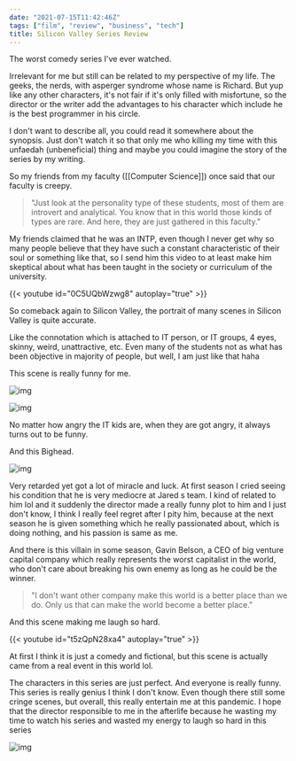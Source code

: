 ```yaml
---
date: "2021-07-15T11:42:46Z"
tags: ["film", "review", "business", "tech"]
title: Silicon Valley Series Review
---
```


The worst comedy series I've ever watched.

Irrelevant for me but still can be related to my perspective of my life. The geeks, the nerds, with asperger syndrome whose name is Richard. But yup like any other characters, it's not fair if it's only filled with misfortune, so the director or the writer add the advantages to his character which include he is the best programmer in his circle.

I don't want to describe all, you could read it somewhere about the synopsis. Just don't watch it so that only me who killing my time with this unfaedah (unbeneficial) thing and maybe you could imagine the story of the series by my writing.

So my friends from my faculty ([[Computer Science]]) once said that our faculty is creepy.

> "Just look at the personality type of these students, most of them are introvert and analytical. You know that in this world those kinds of types are rare. And here, they are just gathered in this faculty." 

My friends claimed that he was an INTP, even though I never get why so many people believe that they have such a constant characteristic of their soul or something like that, so I send him this video to at least make him skeptical about what has been taught in the society or curriculum of the university.


{{< youtube id="0C5UQbWzwg8" autoplay="true" >}}

So comeback again to Silicon Valley, the portrait of many scenes in Silicon Valley is quite accurate.

Like the connotation which is attached to IT person, or IT groups, 4 eyes, skinny, weird, unattractive, etc. Even many of the students not as what has been objective in majority of people, but well, I am just like that haha 

This scene is really funny for me. 

![img](https://catatankemalasan.files.wordpress.com/2021/07/screenshot-9-5.png?w=1024)

![img](https://catatankemalasan.files.wordpress.com/2021/07/screenshot-10-2.png?w=1024)

No matter how angry the IT kids are, when they are got angry, it always turns out to be funny. 

And this Bighead. 

![img](https://external-content.duckduckgo.com/iu/?u=http%3A%2F%2Fcdn.fansided.com%2Fwp-content%2Fblogs.dir%2F280%2Ffiles%2F2017%2F05%2F3a71366fa4c6fc45b71bfb45f82b265ab4eacafe9c37a93009f555c0cae02a3db500806a128bdf0fa75b694f2a5d347a.jpeg&f=1&nofb=1)

Very retarded yet got a lot of miracle and luck. At first season I cried seeing his condition that he is very mediocre at Jared s team. I kind of related to him lol and it suddenly the director made a really funny plot to him and I just don't know, I think I really feel regret after I pity him, because at the next season he is given something which he really passionated about, which is doing nothing, and his passion is same as me.

And there is this villain in some season, Gavin Belson, a CEO of big venture capital company which really represents the worst capitalist in the world, who don't care about breaking his own enemy as long as he could be the winner.

> "I don't want other company make this world is a better place than we do. Only us that can make the world become a better place."


And this scene making me laugh so hard.

{{< youtube id="t5zQpN28xa4" autoplay="true" >}}

At first I think it is just a comedy and fictional, but this scene is actually came from a real event in this world lol.



The characters in this series are just perfect. And everyone is really funny. This series is really genius I think I don't know. Even though there still some cringe scenes, but overall, this really entertain me at this pandemic. I hope that the director responsible to me in the afterlife because he wasting my time to watch his series and wasted my energy to laugh so hard in this series

![img](https://external-content.duckduckgo.com/iu/?u=https%3A%2F%2Fmedia.giphy.com%2Fmedia%2Fz0GuXhTv9fqxy%2Fgiphy.gif&f=1&nofb=1)